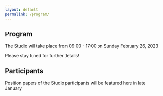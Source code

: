 ```yaml
---
layout: default
permalink: /program/
---
```


## Program

The Studio will take place from 09:00 - 17:00 on Sunday February 26, 2023

Please stay tuned for further details!

## Participants

Position papers of the Studio participants will be featured here in late January